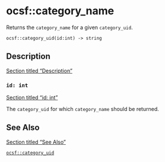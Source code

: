 # ocsf::category_name

Returns the `category_name` for a given `category_uid`.

```tql
ocsf::category_uid(id:int) -> string
```

## Description

[Section titled “Description”](#description)

### `id: int`

[Section titled “id: int”](#id-int)

The `category_uid` for which `category_name` should be returned.

## See Also

[Section titled “See Also”](#see-also)

[`ocsf::category_uid`](/reference/functions/ocsf/category_uid)